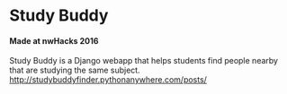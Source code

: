 # Study Buddy
#### Made at nwHacks 2016
Study Buddy is a Django webapp that helps students find people nearby that are studying the same subject.
http://studybuddyfinder.pythonanywhere.com/posts/

